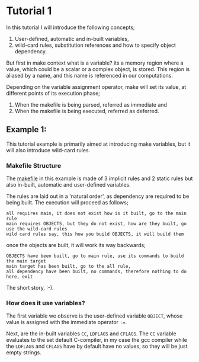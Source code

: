 Tutorial 1
================
In this tutorial I will introduce the following concepts;
1. User-defined, automatic and in-built variables,
2. wild-card rules, substitution references and how to specify object dependency.

But first in make context what is a variable? its a memory region where a value, which could be a scalar or a complex object, is stored. This region is aliased by a name, and this name is referenced in our computations.

Depending on the variable assignment operator, make will set its value, at different points of its execution phase;
1. When the makefile is being parsed, referred as immediate and
2. When the makefile is being executed, referred as deferred.

## Example 1:
This tutorial example is primarily aimed at introducing make variables, but it will also introduce wild-card rules.

### Makefile Structure
The [makefile](./exp1/makefile) in this example is made of 3 implicit rules and 2 static rules but also in-built, automatic and user-defined variables.

The rules are laid out in a 'natural order', as dependency are required to be being built.
The execution will proceed as follows;

```
all requires main, it does not exist how is it built, go to the main rule
main requires OBJECTS, but they do not exist, how are they built, go use the wild-card rules
wild card rules say, this how you build OBJECTS, it will build them
```

once the objects are built, it will work its way backwards;

```
OBJECTS have been built, go to main rule, use its commands to build the main target
main target has been built, go to the all rule,
all dependency have been built, no commands, therefore nothing to do here, exit
```

The short story, :-).

### How does it use variables?
The first variable we observe is the user-defined variable `OBJECT`, whose value is assigned with the immediate operator `:=`.

Next, are the in-built variables `CC`, `LDFLAGS` and `CFLAGS`.
The `CC` variable evaluates to the set default C-compiler, in my case the gcc compiler while the `LDFLAGS` and `CFLAGS` have by default have no values, so they will be just empty strings.


  
 
 
 
